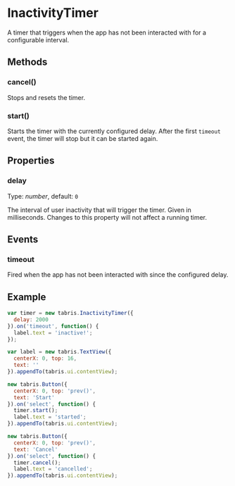 # InactivityTimer

A timer that triggers when the app has not been interacted with for a configurable interval.

## Methods

### cancel()

Stops and resets the timer.

### start()

Starts the timer with the currently configured delay. After the first `timeout` event, the timer will stop but it can be started again.


## Properties

### delay

Type: *number*, default: `0`

The interval of user inactivity that will trigger the timer. Given in milliseconds. Changes to this property will not affect a running timer.


## Events

### timeout
Fired when the app has not been interacted with since the configured delay.



## Example
```js
var timer = new tabris.InactivityTimer({
  delay: 2000
}).on('timeout', function() {
  label.text = 'inactive!';
});

var label = new tabris.TextView({
  centerX: 0, top: 16,
  text: ''
}).appendTo(tabris.ui.contentView);

new tabris.Button({
  centerX: 0, top: 'prev()',
  text: 'Start'
}).on('select', function() {
  timer.start();
  label.text = 'started';
}).appendTo(tabris.ui.contentView);

new tabris.Button({
  centerX: 0, top: 'prev()',
  text: 'Cancel'
}).on('select', function() {
  timer.cancel();
  label.text = 'cancelled';
}).appendTo(tabris.ui.contentView);
```